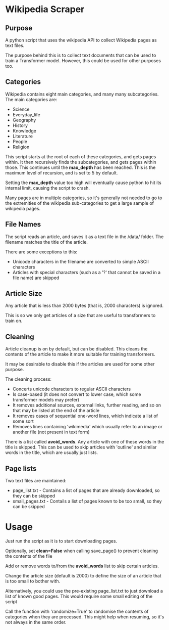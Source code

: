 # Wikipedia Scraper

## Purpose
A python script that uses the wikipedia API to collect Wikipedia pages as text files.

The purpose behind this is to collect text documents that can be used to train a Transformer model. However, this could be used for other purposes too.

## Categories
Wikipedia contains eight main categories, and many many subcategories. The main categories are:
* Science
* Everyday_life
* Geography
* History
* Knowledge
* Literature
* People
* Religion

This script starts at the root of each of these categories, and gets pages within. It then recursively finds the subcategories, and gets pages within those. This continues until the **max_depth** has been reached. This is the maximum level of recursion, and is set to 5 by default.

Setting the **max_depth** value too high will eventually cause python to hit its internal limit, causing the script to crash.

Many pages are in multiple categories, so it's generally not needed to go to the extremities of the wikipedia sub-categories to get a large sample of wikipedia pages.

## File Names
The script reads an article, and saves it as a text file in the /data/ folder. The filename matches the title of the article.

There are some exceptions to this:
* Unicode characters in the filename are converted to simple ASCII characters
* Articles with special characters (such as a '?' that cannot be saved in a file name) are skipped

## Article Size
Any article that is less than 2000 bytes (that is, 2000 characters) is ignored.

This is so we only get articles of a size that are useful to transformers to train on.

## Cleaning
Article cleanup is on by default, but can be disabled. This cleans the contents of the article to make it more suitable for training transformers.

It may be desirable to disable this if the articles are used for some other purpose.

The cleaning process:
* Concerts unicode characters to regular ASCII characters
* Is case-based (it does not convert to lower case, which some transformer models may prefer)
* It removes additional sources, external links, further reading, and so on that may be listed at the end of the article
* It removes cases of sequential one-word lines, which indicate a list of some sort
* Removes lines containing 'wikimedia' which usually refer to an image or another file (not present in text form)

There is a list called **avoid_words**. Any article with one of these words in the title is skipped. This can be used to skip articles with 'outline' and similar words in the title, which are usually just lists.

## Page lists

Two text files are maintained:
* page_list.txt - Contains a list of pages that are already downloaded, so they can be skipped
* small_pages.txt - Contails a list of pages known to be too small, so they can be skipped


# Usage
Just run the script as it is to start downloading pages.

Optionally, set **clean=False** when calling save_page() to prevent cleaning the contents of the file

Add or remove words to/from the **avoid_words** list to skip certain articles.

Change the article size (default is 2000) to define the size of an article that is too small to bother with.

Alternatively, you could use the pre-existing page_list.txt to just download a list of known good pages. This would require some small editing of the script

Call the function with 'randomize=True' to randomise the contents of categories when they are processed. This might help when resuming, so it's not always in the same order.
